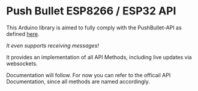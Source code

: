 # Push Bullet ESP8266 / ESP32 API

This Arduino library is aimed to fully comply with the PushBullet-API as defined [here](https://docs.pushbullet.com/#pushbullet-api).

*It even supports receiving messages!*

It provides an implementation of all API Methods, including live updates via websockets.

Documentation will follow. For now you can refer to the officail API Documentation, since all methods are named accordingly.
